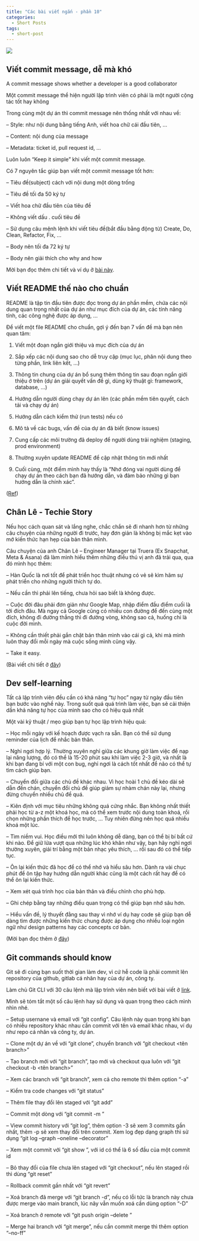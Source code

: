 ```yaml
---
title: "Các bài viết ngắn - phần 10"
categories:
  - Short Posts
tags:
  - short-post
---
```

![](assets/images/2022/09/2022-09-01-cac-bai-viet-ngan-phan-10-1.webp)

## Viết commit message, dễ mà khó

A commit message shows whether a developer is a good collaborator

Một commit message thể hiện người lập trình viên có phải là một người cộng tác tốt hay không

Trong cùng một dự án thì commit message nên thống nhất với nhau về:

– Style: như nội dung bằng tiếng Anh, viết hoa chữ cái đầu tiên, …

– Content: nội dung của message

– Metadata: ticket id, pull request id, …

Luôn luôn “Keep it simple” khi viết một commit message.

Có 7 nguyên tắc giúp bạn viết một commit message tốt hơn:

– Tiêu đề(subject) cách với nội dung một dòng trống

– Tiêu đề tối đa 50 ký tự

– Viết hoa chữ đầu tiên của tiêu đề

– Không viết dấu . cuối tiêu đề

– Sử dụng câu mệnh lệnh khi viết tiêu đề(bắt đầu bằng động từ) Create, Do, Clean, Refactor, Fix, …

– Body nên tối đa 72 ký tự

– Body nên giải thích cho why and how

Mời bạn đọc thêm chi tiết và ví dụ ở [bài này](https://cbea.ms/git-commit/).

## Viết README thế nào cho chuẩn

README là tập tin đầu tiên được đọc trong dự án phần mềm, chứa các nội dung quan trọng nhất của dự án như mục đích của dự án, các tính năng tính, các công nghệ được áp dụng, …

Để viết một file README cho chuẩn, gợi ý đến bạn 7 vấn đề mà bạn nên quan tâm:

1. Viết một đoạn ngắn giới thiệu và mục đích của dự án

2. Sắp xếp các nội dung sao cho dễ truy cập (mục lục, phân nội dung theo từng phần, link liên kết, …)

3. Thông tin chung của dự án bổ sung thêm thông tin sau đoạn ngắn giới thiệu ở trên (dự án giải quyết vấn đề gì, dùng kỹ thuật gì: framework, database, …)

4. Hướng dẫn người dùng chạy dự án lên (các phần mềm tiên quyết, cách tải và chạy dự án)

5. Hướng dẫn cách kiểm thử (run tests) nếu có

6. Mô tả về các bugs, vấn đề của dự án đã biết (know issues)

7. Cung cấp các môi trường đã deploy để người dùng trải nghiệm (staging, prod environment)

8. Thường xuyên update README để cập nhật thông tin mới nhất

9. Cuối cùng, một điểm mình hay thấy là “Nhớ đóng vai người dùng để chạy dự án theo cách bạn đã hướng dẫn, và đảm bảo những gì bạn hướng dẫn là chính xác”.

([Ref](https://www.netguru.com/blog/how-to-write-a-perfect-readme))

## Chân Lê - Techie Story

Nếu học cách quan sát và lắng nghe, chắc chắn sẽ đi nhanh hơn từ những câu chuyện của những người đi trước, hay đơn giản là không bị mắc kẹt vào mớ kiến thức hạn hẹp của bản thân mình.

Câu chuyện của anh Chân Lê – Engineer Manager tại Truera (Ex Snapchat, Meta & Asana) đã làm mình hiểu thêm những điều thú vị anh đã trải qua, qua đó mình học thêm:

– Hàn Quốc là nơi tốt để phát triển học thuật nhưng có vẻ sẽ kìm hãm sự phát triển cho những người thích tự do.

– Nếu cần thì phải lên tiếng, chưa hỏi sao biết là không được.

– Cuộc đời đâu phải đơn giản như Google Map, nhập điểm đầu điểm cuối là tới đích đâu. Mà ngay cả Google cũng có nhiều con đường để đến cùng một đích, không đi đường thẳng thì đi đường vòng, không sao cả, huống chi là cuộc đời mình.

– Không cần thiết phải gắn chặt bản thân mình vào cái gì cả, khi mà mình luôn thay đổi mỗi ngày mà cuộc sống mình cũng vậy.

– Take it easy.

(Bài viết chi tiết ở [đây](https://techiestory.net/vi/post/44-chan-le))

## Dev self-learning

Tất cả lập trình viên đều cần có khả năng “tự học” ngay từ ngày đầu tiên bạn bước vào nghề này. Trong suốt quá quá trình làm việc, bạn sẽ cải thiện dần khả năng tự học của mình sao cho có hiệu quả nhất

Một vài kỹ thuật / mẹo giúp bạn tự học lập trình hiệu quả:

– Học mỗi ngày với kế hoạch được vạch ra sẵn. Bạn có thể sử dụng reminder của lịch để nhắc bản thân.

– Nghỉ ngơi hợp lý. Thường xuyên nghỉ giữa các khung giờ làm việc để nạp lại năng lượng, đó có thể là 15-20 phút sau khi làm việc 2-3 giờ, và nhất là khi bạn đang bí với một con bug, nghỉ ngơi là cách tốt nhất để não có thể tự tìm cách giúp bạn.

– Chuyển đổi giữa các chủ đề khác nhau. Vì học hoài 1 chủ đề kéo dài sẽ dẫn đến chán, chuyển đổi chủ đề giúp giảm sự nhàm chán này lại, nhưng đừng chuyển nhiều chủ đề quá.

– Kiên định với mục tiêu những không quá cứng nhắc. Bạn không nhất thiết phải học từ a-z một khoá học, mà có thể xem trước nội dung toàn khoá, rồi chọn những phần thích để học trước, … Tuy nhiên đừng nên học quá nhiều khoá một lúc.

– Tìm niềm vui. Học điều mới thì luôn không dễ dàng, bạn có thể bị bí bất cứ khi nào. Để giữ lửa vượt qua những lúc khó khăn như vậy, bạn hãy nghỉ ngơi thường xuyên, giải trí bằng một bản nhạc yêu thích, … rồi sau đó có thể tiếp tục.

– Ôn lại kiến thức đã học để có thể nhớ và hiểu sâu hơn. Dành ra vài chục phút để ôn tập hay hướng dẫn người khác cũng là một cách rất hay để có thể ôn lại kiến thức.

– Xem xét quá trình học của bản thân và điều chỉnh cho phù hợp.

– Ghi chép bằng tay những điều quan trọng có thể giúp bạn nhớ sâu hơn.

– Hiểu vấn đề, lý thuyết đằng sau thay vì nhớ ví dụ hay code sẽ giúp bạn dễ dàng tìm được những kiến thức chung được áp dụng cho nhiều loại ngôn ngữ như design patterns hay các concepts cơ bản.

(Mời bạn đọc thêm ở [đây](https://aviyel.com/post/3649/top-9-ways-to-become-a-successful-self-taught-developer))

## Git commands should know

Git sẽ đi cùng bạn suốt thời gian làm dev, vì cứ hễ code là phải commit lên repository của github, gitlab cá nhân hay của dự án, công ty.

Làm chủ Git CLI với 30 câu lệnh mà lập trình viên nên biết với bài viết ở [link](https://levelup.gitconnected.com/top-30-git-commands-you-should-know-to-master-git-cli-f04e041779bc).

Mình sẽ tóm tắt một số câu lệnh hay sử dụng và quan trọng theo cách mình nhìn nhé.

– Setup usernane và email với “git config”. Câu lệnh này quan trọng khi bạn có nhiều repository khác nhau cần commit với tên và email khác nhau, ví dụ như repo cá nhân và công ty, dự án.

– Clone một dự án về với “git clone”, chuyển branch với “git checkout <tên branch>”

– Tạo branch mới với “git branch”, tạo mới và checkout qua luôn với “git checkout -b <tên branch>”

– Xem các branch với “git branch”, xem cả cho remote thì thêm option “-a”

– Kiểm tra code changes với “git status”

– Thêm file thay đổi lên staged với “git add”

– Commit một dòng với “git commit -m <message>”

– View commit history với “git log”, thêm option -3 sẽ xem 3 commits gần nhất, thêm -p sẽ xem thay đổi trên commit. Xem log đẹp dạng graph thì sử dụng “git log –graph –oneline –decorator”

– Xem một commit với “git show <id>”, với id có thể là 6 số đầu của một commit id

– Bỏ thay đổi của file chưa lên staged với “git checkout”, nếu lên staged rồi thì dùng “git reset”

– Rollback commit gần nhất với “git revert”

– Xoá branch đã merge với “git branch -d”, nếu có lỗi tức là branch này chưa được merge vào main branch, lúc nãy vẫn muốn xoá cần dùng option “-D”

– Xoá branch ở remote với “git push origin –delete <branch-name>”

– Merge hai branch với “git merge”, nếu cần commit merge thì thêm option “–no-ff”
